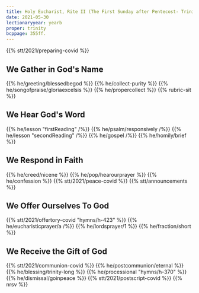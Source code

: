 ```yaml
---
title: Holy Eucharist, Rite II (The First Sunday after Pentecost- Trinity Sunday)
date: 2021-05-30
lectionaryyear: yearb
proper: trinity
bcppage: 355ff.
---
```

{{% stt/2021/preparing-covid %}}

## We Gather in God's Name
{{% he/greeting/blessedbegod %}}
{{% he/collect-purity %}}
{{% he/songofpraise/gloriaexcelsis %}}
{{% he/propercollect %}}
{{% rubric-sit %}}

## We Hear God's Word
{{% he/lesson "firstReading" /%}}
{{% he/psalm/responsively /%}}
{{% he/lesson "secondReading" /%}}
{{% he/gospel /%}}
{{% he/homily/brief %}}

## We Respond in Faith
{{% he/creed/nicene %}}
{{% he/pop/hearourprayer %}}
{{% he/confession %}}
{{% stt/2021/peace-covid %}}
{{% stt/announcements %}}

## We Offer Ourselves To God
{{% stt/2021/offertory-covid "hymns/h-423" %}}
{{% he/eucharisticprayer/a /%}}
{{% he/lordsprayer/1 %}}
{{% he/fraction/short %}}

## We Receive the Gift of God
{{% stt/2021/communion-covid %}}
{{% he/postcommunion/eternal %}}
{{% he/blessing/trinity-long %}}
{{% he/processional "hymns/h-370" %}}
{{% he/dismissal/goinpeace %}}
{{% stt/2021/postscript-covid %}}
{{% nrsv %}}
